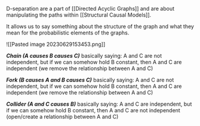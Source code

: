 D-separation are a part of [[Directed Acyclic Graphs]] and are about manipulating the paths within [[Structural Causal Models]]. 

It allows us to say something about the structure of the graph and what they mean for the probabilistic elements of the graphs.

![[Pasted image 20230629153453.png]]

***Chain (A causes B causes C)*** basically saying: A and C are not independent, but if we can somehow hold B constant, then A and C are independent (we remove the relationship between A and C)

***Fork (B causes A and B causes C)*** basically saying: A and C are not independent, but if we can somehow hold B constant, then A and C are independent (we remove the relationship between A and C)

***Collider (A and C causes B)*** basically saying: A and C are independent, but if we can somehow hold B constant, then A and C are not independent (open/create a relationship between A and C)